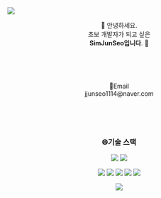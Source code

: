 <img src="https://capsule-render.vercel.app/api?type=waving&color=timeGradient&height=240&section=header&text=👋%20Thank%20you%20for%20visiting.%20Im%20SimJunSeo&fontSize=32&fontColor=bfc0c9" />
<!--![Image](https://github.com/user-attachments/assets/c783b99b-d0b7-471e-a32d-39bc36a8c88f)-->

<div align="center">
<p>
  <!-- <a href="https://loginshin.tistory.com/" target="_blank"><img src="https://img.shields.io/badge/Tech_Blog-DD0B78?style=flat-square&logo=GitHub%20Sponsors&logoColor=white"/></a> -->
<!--   <a href="https://www.linkedin.com/in/cowkite/" target="_blank"><img src="https://img.shields.io/badge/SoyeonKim-0A66C2?style=flat-square&logo=Linkedin&logoColor=white"/></a> -->
<!--   <a href="https://twitter.com/cowkite" target="_blank"><img src="https://img.shields.io/badge/cowkite-1DA1F2?style=flat-square&logo=Twitter&logoColor=white"/></a> -->
<!--   <a href="mailto:iscowkite@gmail.com" target="_blank"><img src="https://img.shields.io/badge/iscowkite@gmail.com-EA4335?style=flat-square&logo=Gmail&logoColor=white"/></a> -->
</p>

<p>
 👋  안녕하세요. <br>초보 개발자가 되고 싶은<br>
 <strong>SimJunSeo입니다</strong>. 🙌

 
</p>
<br><br><br>
<p>📧Email <br>jjunseo1114@naver.com</p>

<br><br><br>
<h3>🌐기술 스택</h3>
<p>
  <img src="https://img.shields.io/badge/React-61DAFB?style=flat-square&logo=React&logoColor=black"/>
  <!-- <img src="https://img.shields.io/badge/ReactNative-61DAFB?style=flat-square&logo=React&logoColor=black"/> -->
  <!-- <img src="https://img.shields.io/badge/Android-3DDC84?style=flat-square&logo=Android&logoColor=white"/>
 <img src="https://img.shields.io/badge/html5-%23E34F26.svg?style=for-the-badge&logo=html5&logoColor=white"/> -->
<!-- <img src="\https://img.shields.io/badge/css3-%231572B6.svg?style=for-the-badge&logo=css3&logoColor=white"/>   -->
<!--   <img src="https://img.shields.io/badge/문자-색코드?style=for-the-badge&logo=이미지 이름&logoColor=black"> -->
 <img src="https://img.shields.io/badge/javascript-%23323330.svg?style=for-the-badge&logo=javascript&logoColor=%23F7DF1E"/>
</p>
<p>
 <!-- <img src="https://img.shields.io/badge/node.js-6DA55F?style=for-the-badge&logo=node.js&logoColor=white"/> -->
  <img src="https://img.shields.io/badge/Java-007396?style=flat-square&logo=Java&logoColor=white"/>
 <!-- <img src="https://img.shields.io/badge/python-3670A0?style=for-the-badge&logo=python&logoColor=ffdd54"/> -->
 <img src="https://img.shields.io/badge/java-%23ED8B00.svg?style=for-the-badge&logo=java&logoColor=white"/>
<img src="https://img.shields.io/badge/spring-%236DB33F.svg?style=for-the-badge&logo=spring&logoColor=white"/>
 <img src="https://img.shields.io/badge/mysql-%2300f.svg?style=for-the-badge&logo=mysql&logoColor=white"/>
<img src="https://img.shields.io/badge/Oracle-F80000?style=for-the-badge&logo=oracle&logoColor=white"/>

</p>
 
<a href="">
  <img src="https://github-readme-stats.vercel.app/api?username=SimJunseo98&theme=tokyonight&show_icons=true" white="45%"  />
</a>
 
 
 
<!--  
 [![Top Langs](https://github-readme-stats.vercel.app/api/top-langs/?username=LoGinShin)](https://github.com/anuraghazra/github-readme-stats)
 
 ![LoGinShin GitHub stats](https://github-readme-stats.vercel.app/api?username=LoGinShin&show_icons=true&theme=transparent) -->

 </div>
